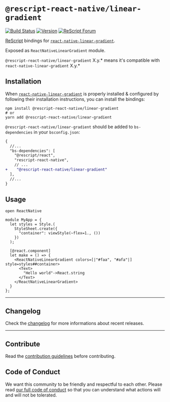 # `@rescript-react-native/linear-gradient`

[![Build Status](https://github.com/rescript-react-native/linear-gradient/workflows/Build/badge.svg)](https://github.com/rescript-react-native/linear-gradient/actions)
[![Version](https://img.shields.io/npm/v/@rescript-react-native/linear-gradient.svg)](https://www.npmjs.com/@rescript-react-native/linear-gradient)
[![ReScript Forum](https://img.shields.io/discourse/posts?color=e6484f&label=ReScript%20Forum&server=https%3A%2F%2Fforum.rescript-lang.org)](https://forum.rescript-lang.org/)

[ReScript](https://rescript-lang.org) bindings for
[`react-native-linear-gradient`](https://github.com/react-native-linear-gradient/react-native-linear-gradient).

Exposed as `ReactNativeLinearGradient` module.

`@rescript-react-native/linear-gradient` X.y.\* means it's compatible with
`react-native-linear-gradient` X.y.\*

## Installation

When
[`react-native-linear-gradient`](https://github.com/react-native-linear-gradient/react-native-linear-gradient)
is properly installed & configured by following their installation instructions,
you can install the bindings:

```console
npm install @rescript-react-native/linear-gradient
# or
yarn add @rescript-react-native/linear-gradient
```

`@rescript-react-native/linear-gradient` should be added to `bs-dependencies` in
your `bsconfig.json`:

```diff
{
  //...
  "bs-dependencies": [
    "@rescript/react",
    "rescript-react-native",
    // ...
+    "@rescript-react-native/linear-gradient"
  ],
  //...
}
```

## Usage

```rescript
open ReactNative

module MyApp = {
  let styles = Style.(
    StyleSheet.create({
      "container": viewStyle(~flex=1., ())
    })
  );

  [@react.component]
  let make = () => {
    <ReactNativeLinearGradient colors=[|"#faa", "#afa"|] style=styles##container>
      <Text>
        "Hello world"->React.string
      </Text>
    </ReactNativeLinearGradient>
  }
};
```

---

## Changelog

Check the [changelog](./CHANGELOG.md) for more informations about recent
releases.

---

## Contribute

Read the
[contribution guidelines](https://github.com/rescript-react-native/.github/blob/master/CONTRIBUTING.md)
before contributing.

## Code of Conduct

We want this community to be friendly and respectful to each other. Please read
[our full code of conduct](https://github.com/rescript-react-native/.github/blob/master/CODE_OF_CONDUCT.md)
so that you can understand what actions will and will not be tolerated.
